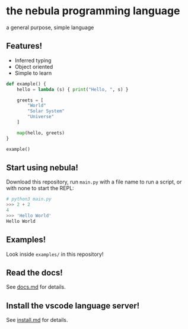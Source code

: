# the nebula programming language
a general purpose, simple language

## Features!
- Inferred typing
- Object oriented
- Simple to learn

```python
def example() {
    hello = lambda (s) { print("Hello, ", s) }

    greets = [
        "World"
        "Solar System"
        "Universe"
    ]

    map(hello, greets)
}

example()
```

## Start using nebula!
Download this repository, run `main.py` with a file name to run a script, or with none to start the REPL:
```python
# python3 main.py
>>> 2 + 2
4
>>> 'Hello World'
Hello World
``` 
## Examples!
Look inside `examples/` in this repository!

## Read the docs!
See [docs.md](doc/basics.md) for details.

## Install the vscode language server!
See [install.md](nebula-lsp/README.md) for details.
